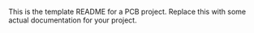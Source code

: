This is the template README for a PCB project. Replace this with some actual documentation for your project.